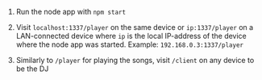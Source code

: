 1. Run the node app with `npm start`

2. Visit `localhost:1337/player` on the same device or `ip:1337/player` on a LAN-connected device where `ip` is the
local IP-address of the device where the node app was started. Example: `192.168.0.3:1337/player`

3. Similarly to `/player` for playing the songs, visit `/client` on any device to be the DJ
